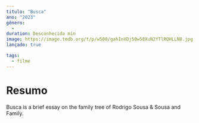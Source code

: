 ```yaml
---
titulo: "Busca"
ano: "2023"
gênero:
  - 
duration: Desconhecida min
image: https://image.tmdb.org/t/p/w500/gahInVDj50w58XuN2YTlRQHLLN8.jpg
lançado: true

tags:
  - filme
---
```


# Resumo
Busca is a brief essay on the family tree of Rodrigo Sousa & Sousa and Family.
